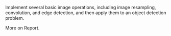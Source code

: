 Implement several basic image operations, including image resampling, convolution, and edge detection, and then apply them to an object detection problem.

More on Report. 
